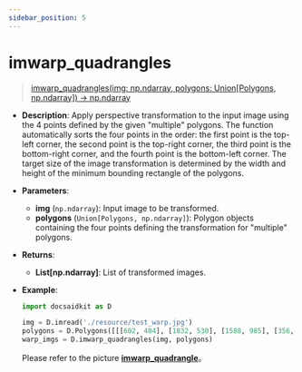```yaml
---
sidebar_position: 5
---
```


# imwarp_quadrangles

>[imwarp_quadrangles(img: np.ndarray, polygons: Union[Polygons, np.ndarray]) -> np.ndarray](https://github.com/DocsaidLab/DocsaidKit/blob/012540eebaebb2718987dd3ec0f7dcf40f403caa/docsaidkit/vision/geometric.py#L206)

- **Description**: Apply perspective transformation to the input image using the 4 points defined by the given "multiple" polygons. The function automatically sorts the four points in the order: the first point is the top-left corner, the second point is the top-right corner, the third point is the bottom-right corner, and the fourth point is the bottom-left corner. The target size of the image transformation is determined by the width and height of the minimum bounding rectangle of the polygons.

- **Parameters**:

    - **img** (`np.ndarray`): Input image to be transformed.
    - **polygons** (`Union[Polygons, np.ndarray]`): Polygon objects containing the four points defining the transformation for "multiple" polygons.

- **Returns**:

    - **List[np.ndarray]**: List of transformed images.

- **Example**:

    ```python
    import docsaidkit as D

    img = D.imread('./resource/test_warp.jpg')
    polygons = D.Polygons([[[602, 404], [1832, 530], [1588, 985], [356, 860]]])
    warp_imgs = D.imwarp_quadrangles(img, polygons)
    ```

    Please refer to the picture [**imwarp_quadrangle**](./imwarp_quadrangle.md)。
